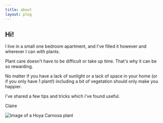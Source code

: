 ```yaml
---
title: about
layout: plog
---
```



<!-- Text section -->
<section>
    <article>
        <div class="about">
        <div class="text-item">
                <h2>Hi!</h2>
                <p>I live in a small one bedroom apartment, and I've filled it however and wherever I can with plants.</p>
                <p>Plant care doesn't have to be difficult or take up time. That's why it can be so rewarding.</p>
                <p>No matter if you have a lack of sunlight or a lack of space in your home (or if you only have 1 plant!) including a bit of vegetation should only make you happier.</p>
                <p>I've shared a few tips and tricks which i've found useful.</p>
                <p>Claire</p>
            </div>
            <img src="/plog/resources/images/plog/HoyaCarnosa.jpg" alt="Image of a Hoya Carnosa plant">
        </div>
    </article>
</section>